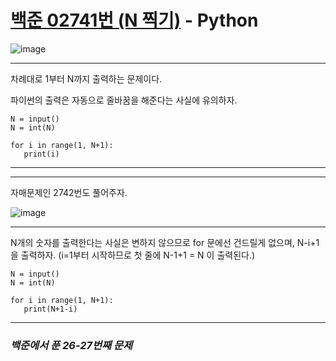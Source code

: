 # [백준 02741번 (N 찍기)](https://www.acmicpc.net/problem/02741) - Python

![image](https://user-images.githubusercontent.com/104616990/173031883-7bb8a312-2763-401b-b828-0983ae7b6aa8.png)

---

차례대로 1부터 N까지 출력하는 문제이다.

파이썬의 출력은 자동으로 줄바꿈을 해준다는 사실에 유의하자.

```
N = input()
N = int(N)

for i in range(1, N+1):
   print(i)
```

---
---

자매문제인 2742번도 풀어주자.

![image](https://user-images.githubusercontent.com/104616990/173032137-782378cb-8bf3-40b5-8b06-9364a4ca72c8.png)

---

N개의 숫자를 출력한다는 사실은 변하지 않으므로 for 문에선 건드릴게 없으며, N-i+1을 출력하자. (i=1부터 시작하므로 첫 줄에 N-1+1 = N 이 출력된다.)

```
N = input()
N = int(N)

for i in range(1, N+1):
   print(N+1-i)
```

---

### *백준에서 푼 26-27번째 문제*
